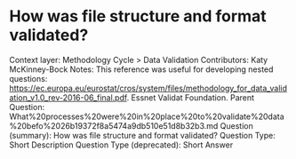 # How was file structure and format validated?

Context layer: Methodology Cycle > Data Validation
Contributors: Katy McKinney-Bock
Notes: This reference was useful for developing nested questions:
https://ec.europa.eu/eurostat/cros/system/files/methodology_for_data_validation_v1.0_rev-2016-06_final.pdf. Essnet Validat Foundation.
Parent Question: What%20processes%20were%20in%20place%20to%20validate%20data%20befo%2026b19372f8a5474a9db510e51d8b32b3.md
Question (summary): How was file structure and format validated?
Question Type: Short Description
Question Type (deprecated): Short Answer